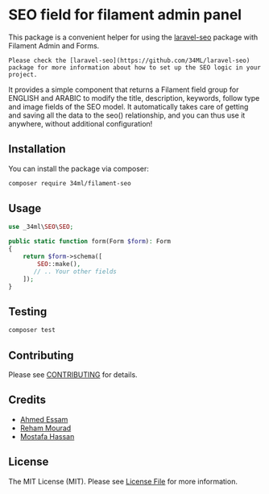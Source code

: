 # SEO field for filament admin panel


This package is a convenient helper for using the [laravel-seo](https://github.com/34ML/laravel-seo) package with Filament Admin and Forms.

`Please check the [laravel-seo](https://github.com/34ML/laravel-seo) package for more information about how to set up the SEO logic in your project.`

It provides a simple component that returns a Filament field group for ENGLISH and ARABIC to modify the title, description, keywords, follow type and image fields of the SEO model. It automatically takes care of getting and saving all the data to the seo() relationship, and you can thus use it anywhere, without additional configuration!

## Installation

You can install the package via composer:

```bash
composer require 34ml/filament-seo
```

## Usage

```php
use _34ml\SEO\SEO;

public static function form(Form $form): Form
{
    return $form->schema([
        SEO::make(),
       // .. Your other fields
    ]);
}
```

## Testing

```bash
composer test
```

## Contributing

Please see [CONTRIBUTING](CONTRIBUTING.md) for details.

## Credits

- [Ahmed Essam](https://github.com/aessam13)
- [Reham Mourad](https://github.com/RehamMourad)
- [Mostafa Hassan](https://github.com/MostafaHassan1)

## License

The MIT License (MIT). Please see [License File](LICENSE.md) for more information.
